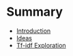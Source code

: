 # Summary

* [Introduction](README.md)
* [Ideas](DataForGood-Ideas.md)
* [Tf-idf Exploration](Tf-idf_Exploration.md)